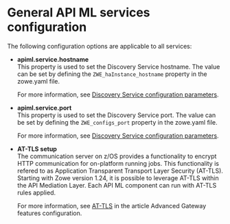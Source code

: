 # General API ML services configuration

The following configuration options are applicable to all services:

* **apiml.service.hostname**  
This property is used to set the Discovery Service hostname. The value can be set by defining the `ZWE_haInstance_hostname` property in the zowe.yaml file.

    For more information, see [Discovery Service configuration parameters](./api-mediation/discovery-service-configuration/#zowe-runtime-configuration-parameters).

* **apiml.service.port**  
This property is used to set the Discovery Service port. The value can be set by defining the `ZWE_configs_port` property in the zowe.yaml file.

    For more information, see [Discovery Service configuration parameters](./api-mediation/discovery-service-configuration/#api-ml-configuration). 

* **AT-TLS setup**  
The communication server on z/OS provides a functionality to encrypt HTTP communication for on-platform running jobs. This functionality is refered to as Application Transparent Transport Layer Security (AT-TLS). Starting with Zowe version 1.24, it is possible to leverage AT-TLS within the API Mediation Layer. Each API ML component can run with AT-TLS rules applied.  

    For more information, see [AT-TLS](./api-mediation/api-gateway-configuration/#at-tls) in the article Advanced Gateway features configuration.